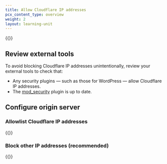 ```yaml
---
title: Allow Cloudflare IP addresses
pcx_content_type: overview
weight: 2
layout: learning-unit
---
```


{{<render file="_allow-cloudflare-ips.md" productFolder="fundamentals">}}

## Review external tools

To avoid blocking Cloudflare IP addresses unintentionally, review your external tools to check that:

- Any security plugins — such as those for WordPress — allow Cloudflare IP addresses.
- The [mod_security](https://github.com/SpiderLabs/ModSecurity) plugin is up to date.

## Configure origin server

### Allowlist Cloudflare IP addresses

{{<render file="_allow-cloudflare-ips-tactical.md" productFolder="fundamentals">}}

### Block other IP addresses (recommended)

{{<render file="_block-cloudflare-ips-tactical.md" productFolder="fundamentals">}}